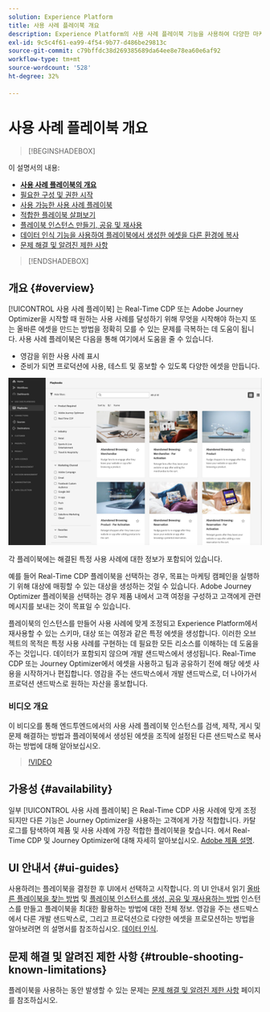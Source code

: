 ```yaml
---
solution: Experience Platform
title: 사용 사례 플레이북 개요
description: Experience Platform의 사용 사례 플레이북 기능을 사용하여 다양한 마케팅 사용 사례를 시작하는 방법을 알아봅니다.
exl-id: 9c5c4f61-ea99-4f54-9b77-d486be29813c
source-git-commit: c79bffdc38d269385689da64ee8e78ea60e6af92
workflow-type: tm+mt
source-wordcount: '528'
ht-degree: 32%

---
```


# 사용 사례 플레이북 개요

>[!BEGINSHADEBOX]

이 설명서의 내용:

* **[사용 사례 플레이북의 개요](#overview)**
* [필요한 구성 및 권한 시작](/help/use-case-playbooks/playbooks/get-started.md)
* [사용 가능한 사용 사례 플레이북](/help/use-case-playbooks/playbooks/playbooks-list.md)
* [적합한 플레이북 살펴보기](/help/use-case-playbooks/playbooks/discover.md)
* [플레이북 인스턴스 만들기, 공유 및 재사용](/help/use-case-playbooks/playbooks/create-share-reuse.md)
* [데이터 인식 기능을 사용하여 플레이북에서 생성한 에셋을 다른 환경에 복사](/help/use-case-playbooks/playbooks/data-awareness.md)
* [문제 해결 및 알려진 제한 사항](troubleshooting.md)

>[!ENDSHADEBOX]

## 개요 {#overview}

[!UICONTROL 사용 사례 플레이북] 는 Real-Time CDP 또는 Adobe Journey Optimizer을 시작할 때 원하는 사용 사례를 달성하기 위해 무엇을 시작해야 하는지 또는 올바른 에셋을 만드는 방법을 정확히 모를 수 있는 문제를 극복하는 데 도움이 됩니다. 사용 사례 플레이북은 다음을 통해 여기에서 도움을 줄 수 있습니다.

* 영감을 위한 사용 사례 표시
* 준비가 되면 프로덕션에 사용, 테스트 및 홍보할 수 있도록 다양한 에셋을 만듭니다.

![모든 플레이북 보기](/help/use-case-playbooks/assets/playbooks/overview/playbooks-landing-page.png)

각 플레이북에는 해결된 특정 사용 사례에 대한 정보가 포함되어 있습니다.

예를 들어 Real-Time CDP 플레이북을 선택하는 경우, 목표는 마케팅 캠페인을 실행하기 위해 대상에 매핑할 수 있는 대상을 생성하는 것일 수 있습니다. Adobe Journey Optimizer 플레이북을 선택하는 경우 제품 내에서 고객 여정을 구성하고 고객에게 관련 메시지를 보내는 것이 목표일 수 있습니다.

플레이북의 인스턴스를 만들어 사용 사례에 맞게 조정되고 Experience Platform에서 재사용할 수 있는 스키마, 대상 또는 여정과 같은 특정 에셋을 생성합니다. 이러한 오브젝트의 목적은 특정 사용 사례를 구현하는 데 필요한 모든 리소스를 이해하는 데 도움을 주는 것입니다. 데이터가 포함되지 않으며 개발 샌드박스에서 생성됩니다. Real-Time CDP 또는 Journey Optimizer에서 에셋을 사용하고 팀과 공유하기 전에 해당 에셋 사용을 시작하거나 편집합니다. 영감을 주는 샌드박스에서 개발 샌드박스로, 더 나아가서 프로덕션 샌드박스로 원하는 자산을 홍보합니다.

### 비디오 개요

이 비디오를 통해 엔드투엔드에서의 사용 사례 플레이북 인스턴스를 검색, 제작, 게시 및 문제 해결하는 방법과 플레이북에서 생성된 에셋을 조직에 설정된 다른 샌드박스로 복사하는 방법에 대해 알아보십시오.

>[!VIDEO](https://video.tv.adobe.com/v/3427058/?learn=on)

## 가용성 {#availability}

일부 [!UICONTROL 사용 사례 플레이북] 은 Real-Time CDP 사용 사례에 맞게 조정되지만 다른 기능은 Journey Optimizer을 사용하는 고객에게 가장 적합합니다. 카탈로그를 탐색하여 제품 및 사용 사례에 가장 적합한 플레이북을 찾습니다. 에서 Real-Time CDP 및 Journey Optimizer에 대해 자세히 알아보십시오. [Adobe 제품 설명](https://helpx.adobe.com/legal/product-descriptions.html).

## UI 안내서 {#ui-guides}

사용하려는 플레이북을 결정한 후 UI에서 선택하고 시작합니다. 의 UI 안내서 읽기 [올바른 플레이북을 찾는 방법](/help/use-case-playbooks/playbooks/discover.md) 및 [플레이북 인스턴스를 생성, 공유 및 재사용하는 방법](/help/use-case-playbooks/playbooks/create-share-reuse.md) 인스턴스를 만들고 플레이북을 최대한 활용하는 방법에 대한 전체 정보. 영감을 주는 샌드박스에서 다른 개발 샌드박스로, 그리고 프로덕션으로 다양한 에셋을 프로모션하는 방법을 알아보려면 의 설명서를 참조하십시오. [데이터 인식](/help/use-case-playbooks/playbooks/data-awareness.md).

## 문제 해결 및 알려진 제한 사항 {#trouble-shooting-known-limitations}

플레이북을 사용하는 동안 발생할 수 있는 문제는 [문제 해결 및 알려진 제한 사항](/help/use-case-playbooks/playbooks/troubleshooting.md) 페이지를 참조하십시오.
